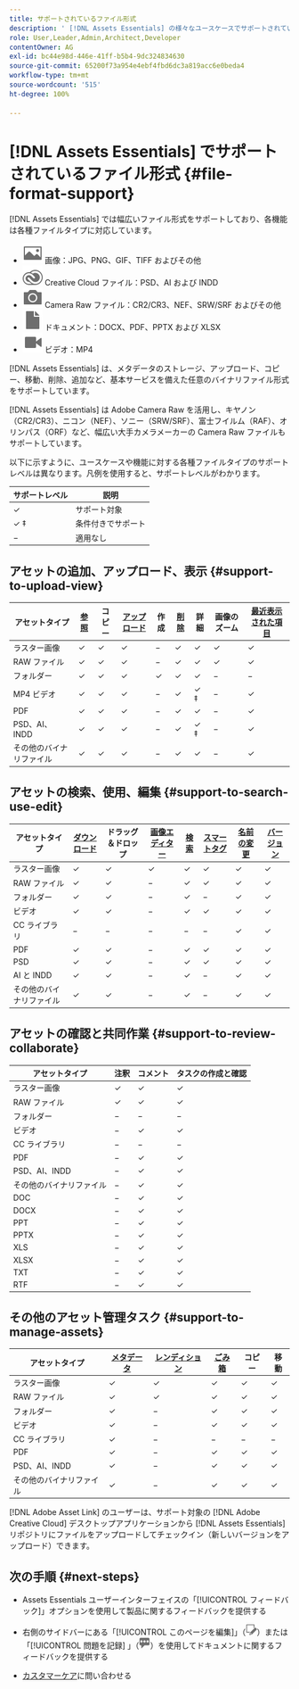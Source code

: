 ```yaml
---
title: サポートされているファイル形式
description: ' [!DNL Assets Essentials] の様々なユースケースでサポートされているファイル形式'
role: User,Leader,Admin,Architect,Developer
contentOwner: AG
exl-id: bc44e98d-446e-41ff-b5b4-9dc324834630
source-git-commit: 65200f73a954e4ebf4fbd6dc3a819acc6e0beda4
workflow-type: tm+mt
source-wordcount: '515'
ht-degree: 100%

---
```


# [!DNL Assets Essentials] でサポートされているファイル形式  {#file-format-support}

[!DNL Assets Essentials] では幅広いファイル形式をサポートしており、各機能は各種ファイルタイプに対応しています。

* ![画像ファイルタイプのアイコン](assets/image-icon.svg) 画像：JPG、PNG、GIF、TIFF およびその他
* ![Creative Cloud タイプのアイコン](assets/creative-cloud-files.svg) Creative Cloud ファイル：PSD、AI および INDD
* ![カメラタイプのアイコン](assets/camera-icon.svg) Camera Raw ファイル：CR2/CR3、NEF、SRW/SRF およびその他
* ![ドキュメントファイルタタイプのアイコン](assets/document-icon.svg) ドキュメント：DOCX、PDF、PPTX および XLSX
* ![ビデオファイルタイプのアイコン](assets/video-icon.svg) ビデオ：MP4

[!DNL Assets Essentials] は、メタデータのストレージ、アップロード、コピー、移動、削除、追加など、基本サービスを備えた任意のバイナリファイル形式をサポートしています。

[!DNL Assets Essentials] は Adobe Camera Raw を活用し、キヤノン（CR2/CR3）、ニコン（NEF）、ソニー（SRW/SRF）、富士フイルム（RAF）、オリンパス（ORF）など、幅広い大手カメラメーカーの Camera Raw ファイルもサポートしています。

以下に示すように、ユースケースや機能に対する各種ファイルタイプのサポートレベルは異なります。凡例を使用すると、サポートレベルがわかります。

| サポートレベル | 説明 |
|-------------------|-------------------------|
| ✓ | サポート対象 |
| ✓ ‡ | 条件付きでサポート |
| − | 適用なし |

## アセットの追加、アップロード、表示 {#support-to-upload-view}

<!-- TBD: For AEM, AI files require the PDF option to be selected when saving the AI file.
-->

| アセットタイプ | [参照](/help/using/navigate-view.md) | コピー | [アップロード](/help/using/add-delete.md) | 作成 | [削除](/help/using/add-delete.md#delete-assets) | 詳細 | 画像のズーム | [最近表示された項目](/help/using/navigate-view.md) |
|-------------------|----------|----------|----------|----------|----------|-------------------|------------|-----------------|
| ラスター画像 | ✓ | ✓ | ✓ | − | ✓ | ✓ | ✓ | ✓ |
| RAW ファイル | ✓ | ✓ | ✓ | − | ✓ | ✓ | ✓ | ✓ |
| フォルダー | ✓ | ✓ | ✓ | ✓ | ✓ | ✓ | − | − |
| MP4 ビデオ | ✓ | ✓ | ✓ | − | ✓ | ✓ ‡ | − | ✓ |
| PDF | ✓ | ✓ | ✓ | − | ✓ | ✓ | − | ✓ |
| PSD、AI、INDD | ✓ | ✓ | ✓ | − | ✓ | ✓ ‡ | − | ✓ |
| その他のバイナリファイル | ✓ | ✓ | ✓ | − | ✓ | ✓ | − | ✓ |

<!-- Hiding CC Libraries (considered beta) as per PM feedback.
| CC Libraries  | &#10003; | &minus;  | &#10003; | &#10003; | &#10003; | &#10003; | &minus;    | &minus;         |
-->

## アセットの検索、使用、編集 {#support-to-search-use-edit}

| アセットタイプ | [ダウンロード](/help/using/manage-organize.md#download) | ドラッグ＆ドロップ | [画像エディター](/help/using/edit-images.md) | [検索](/help/using/search.md) | [スマートタグ](/help/using/metadata.md#tags) | [名前の変更](/help/using/manage-organize.md) | [バージョン](/help/using/manage-organize.md#versions-of-assets) |
|---------------|----------|---------------|--------------|----------|------------|----------|----------|
| ラスター画像 | ✓ | ✓ | ✓ | ✓ | ✓ | ✓ | ✓ |
| RAW ファイル | ✓ | ✓ | − | ✓ | ✓ | ✓ | ✓ | ✓ |
| フォルダー | ✓ | ✓ | − | ✓ | − | ✓ | ✓ |
| ビデオ | ✓ | ✓ | − | ✓ | ✓ | ✓ | ✓ |
| CC ライブラリ | − | − | − | − | − | ✓ | ✓ |
| PDF | ✓ | ✓ | − | ✓ | ✓ | ✓ | ✓ |
| PSD | ✓ | ✓ | − | ✓ | ✓ | ✓ | ✓ |
| AI と INDD | ✓ | ✓ | − | ✓ | − | ✓ | ✓ |
| その他のバイナリファイル | ✓ | ✓ | − | ✓ | − | ✓ | ✓ |


## アセットの確認と共同作業 {#support-to-review-collaborate}

| アセットタイプ | 注釈 | コメント | タスクの作成と確認 |
|---------------|----------|----------|-------------------------|
| ラスター画像 | ✓ | ✓ | ✓ |
| RAW ファイル | ✓ | ✓ | ✓ |
| フォルダー | − | − | − |
| ビデオ | − | ✓ | ✓ |
| CC ライブラリ | − | − | − |
| PDF | − | ✓ | ✓ |
| PSD、AI、INDD | − | ✓ | ✓ |
| その他のバイナリファイル | − | ✓ | ✓ |
| DOC | − | ✓ | ✓ |
| DOCX | − | ✓ | ✓ |
| PPT | − | ✓ | ✓ |
| PPTX | − | ✓ | ✓ |
| XLS | − | ✓ | ✓ |
| XLSX | − | ✓ | ✓ |
| TXT | − | ✓ | ✓ |
| RTF | − | ✓ | ✓ |

## その他のアセット管理タスク {#support-to-manage-assets}

| アセットタイプ | [メタデータ](/help/using/metadata.md) | [レンディション](/help/using/add-delete.md#renditions) | [ごみ箱](/help/using/add-delete.md#delete-assets) | コピー | 移動 |
|---------------|-------------------|------------|----------|----------|----------|
| ラスター画像 | ✓ | ✓ | ✓ | ✓ | ✓ |
| RAW ファイル | ✓ | ✓ | ✓ | ✓ | ✓ |
| フォルダー | ✓ | − | ✓ | ✓ | ✓ |
| ビデオ | ✓ | − | ✓ | ✓ | ✓ |
| CC ライブラリ | ✓ | − | − | − | − |
| PDF | ✓ | − | ✓ | ✓ | ✓ |
| PSD、AI、INDD | ✓ | − | ✓ | ✓ | ✓ |
| その他のバイナリファイル | ✓ | − | ✓ | ✓ | ✓ |

[!DNL Adobe Asset Link] のユーザーは、サポート対象の [!DNL Adobe Creative Cloud] デスクトップアプリケーションから [!DNL Assets Essentials] リポジトリにファイルをアップロードしてチェックイン（新しいバージョンをアップロード）できます。

<!-- TBD: Saving the template table separately for later use.
| Asset type    | Features |
|---------------|----------|
| Raster images |          |
| Folders       |          |
| Videos        |          |
| CC Libraries  |          |
| PDF files     |          |
| PSD           |          |
| AI            |          |
| INDD          |          |

>[!MORELIKETHIS]
>
>* []()
-->

## 次の手順 {#next-steps}

* Assets Essentials ユーザーインターフェイスの「[!UICONTROL フィードバック]」オプションを使用して製品に関するフィードバックを提供する

* 右側のサイドバーにある「[!UICONTROL このページを編集]」（![ページを編集](assets/do-not-localize/edit-page.png)）または「[!UICONTROL 問題を記録] 」（![GitHub イシューを作成](assets/do-not-localize/github-issue.png)）を使用してドキュメントに関するフィードバックを提供する

* [カスタマーケア](https://experienceleague.adobe.com/ja?support-solution=General#support)に問い合わせる
